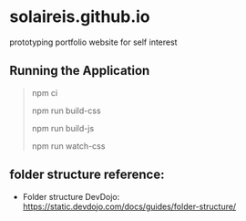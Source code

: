 # solaireis.github.io
prototyping portfolio website for self interest


## Running the Application

> npm ci
> 
> npm run build-css
> 
> npm run build-js
>
> npm run watch-css


## folder structure reference:
- Folder structure DevDojo:
https://static.devdojo.com/docs/guides/folder-structure/ 
